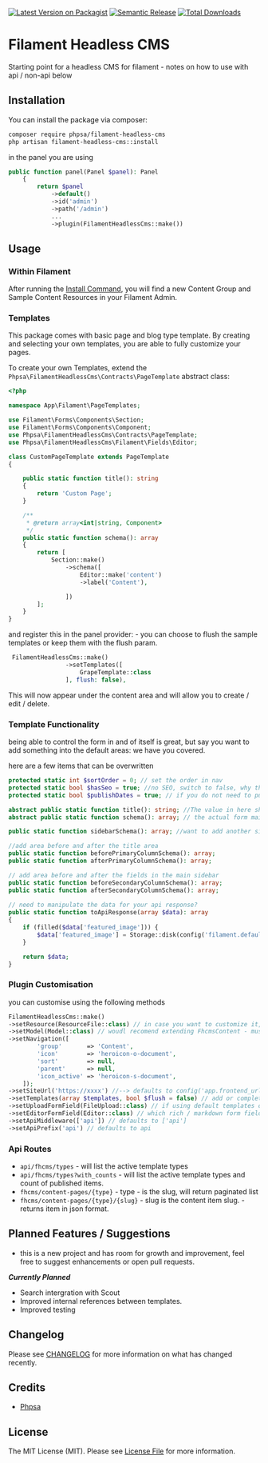 [![Latest Version on Packagist](https://img.shields.io/packagist/v/phpsa/filament-headless-cms.svg?style=flat-square)](https://packagist.org/packages/phpsa/filament-headless-cms)
[![Semantic Release](https://github.com/phpsa/filament-headless-cms/actions/workflows/release.yml/badge.svg)](https://github.com/phpsa/filament-headless-cms/actions/workflows/release.yml)
[![Total Downloads](https://img.shields.io/packagist/dt/phpsa/filament-headless-cms.svg?style=flat-square)](https://packagist.org/packages/phpsa/filament-headless-cms)

# Filament Headless CMS

Starting point for a headless CMS for filament - notes on how to use with api / non-api below

## Installation


You can install the package via composer:

```bash
composer require phpsa/filament-headless-cms
php artisan filament-headless-cms::install
```

in the panel you are using

```php
public function panel(Panel $panel): Panel
    {
        return $panel
            ->default()
            ->id('admin')
            ->path('/admin')
            ...
            ->plugin(FilamentHeadlessCms::make())
```

## Usage
### Within Filament

After running the [Install Command](#installation), you will find a new Content Group and Sample Content Resources in your Filament Admin.

### Templates

This package comes with basic page and blog type template. By creating and selecting your own templates, you are able to fully
customize your pages.

To create your own Templates, extend the `Phpsa\FilamentHeadlessCms\Contracts\PageTemplate` abstract class:

```php
<?php

namespace App\Filament\PageTemplates;

use Filament\Forms\Components\Section;
use Filament\Forms\Components\Component;
use Phpsa\FilamentHeadlessCms\Contracts\PageTemplate;
use Phpsa\FilamentHeadlessCms\Filament\Fields\Editor;

class CustomPageTemplate extends PageTemplate
{

    public static function title(): string
    {
        return 'Custom Page';
    }

    /**
     * @return array<int|string, Component>
     */
    public static function schema(): array
    {
        return [
            Section::make()
                ->schema([
                    Editor::make('content')
                    ->label('Content'),

                ])
        ];
    }
}
```

and register this in the panel provider: - you can choose to flush the sample templates or keep them with the flush param.
```php
 FilamentHeadlessCms::make()
                ->setTemplates([
                    GrapeTemplate::class
                ], flush: false),
```

This will now appear under the content area and will allow you to create / edit / delete.

### Template Functionality

being able to control the form in and of itself is great, but say you want to add something into the default areas:
we have you covered.

here are a few items that can be overwritten

```php
protected static int $sortOrder = 0; // set the order in nav
protected static bool $hasSeo = true; //no SEO, switch to false, why though?
protected static bool $publishDates = true; // if you do not need to publish on a date and it should just be... :-)

abstract public static function title(): string; //The value in here should be unique, it is the identifier for your template
abstract public static function schema(): array; // the actual form main body area, you can do whatever here, sections, tabs, wizards, builders etc.

public static function sidebarSchema(): array; //want to add another sidebar above the SEO?

//add area before and after the title area
public static function beforePrimaryColumnSchema(): array;
public static function afterPrimaryColumnSchema(): array;

// add area before and after the fields in the main sidebar
public static function beforeSecondaryColumnSchema(): array;
public static function afterSecondaryColumnSchema(): array;
 
// need to manipulate the data for your api response?
public static function toApiResponse(array $data): array
{
    if (filled($data['featured_image'])) {
        $data['featured_image'] = Storage::disk(config('filament.default_filesystem_disk'))->url($data['featured_image']);
    }

    return $data;
}
```

### Plugin Customisation
you can customise using the following methods
```php
FilamentHeadlessCms::make()
->setResource(ResourceFile::class) // in case you want to customize it, you can extend the PageResource::class
->setModel(Model::class) // woudl recomend extending FhcmsContent - must implement FilamentPage
->setNavigation([
        'group'       => 'Content',
        'icon'        => 'heroicon-o-document',
        'sort'        => null,
        'parent'      => null,
        'icon_active' => 'heroicon-s-document',
    ]);
->setSiteUrl('https://xxxx') //--> defaults to config('app.frontend_url') ?? config('app.url')
->setTemplates(array $templates, bool $flush = false) // add or completely replace templates
->setUploadFormField(FileUpload::class) // if using default templates or built in upload class -- make sure to use this file uploader
->setEditorFormField(Editor::class) // which rich / markdown form field editor to use - if using default templates
->setApiMiddleware(['api']) // defaults to ['api']
->setApiPrefix('api') // defaults to api
```

### Api Routes
* `api/fhcms/types` - will list the active template types 
* `api/fhcms/types?with_counts` - will list the active template types and count of published items.
* `fhcms/content-pages/{type}` - type - is the slug, will return paginated list
* `fhcms/content-pages/{type}/{slug}` - slug is the content item slug. - returns item in json format.


## Planned Features / Suggestions
* this is a new project and has room for growth and improvement, feel free to suggest enhancements or open pull requests.

***Currently Planned***
* Search intergration with Scout
* Improved internal references between templates.
* Improved testing


## Changelog

Please see [CHANGELOG](CHANGELOG.md) for more information on what has changed recently.

## Credits

- [Phpsa](https://github.com/phpsa)

## License

The MIT License (MIT). Please see [License File](LICENSE.md) for more information.
